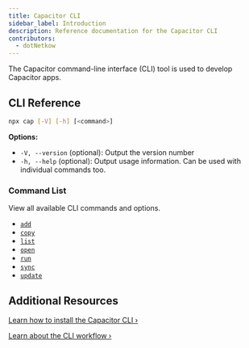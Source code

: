 ```yaml
---
title: Capacitor CLI
sidebar_label: Introduction
description: Reference documentation for the Capacitor CLI
contributors:
  - dotNetkow
---
```


The Capacitor command-line interface (CLI) tool is used to develop Capacitor apps.

## CLI Reference

```bash
npx cap [-V] [-h] [<command>]
```

<strong>Options:</strong>

- `-V, --version` (optional): Output the version number
- `-h, --help` (optional): Output usage information. Can be used with individual commands too.

### Command List

View all available CLI commands and options.

- [`add`](cli/add.md)
- [`copy`](cli/copy.md)
- [`list`](cli/list.md)
- [`open`](cli/open.md)
- [`run`](cli/run.md)
- [`sync`](cli/sync.md)
- [`update`](cli/update.md)

## Additional Resources

[Learn how to install the Capacitor CLI &#8250;](getting-started.md)

[Learn about the CLI workflow &#8250;](basics/workflow.md)
